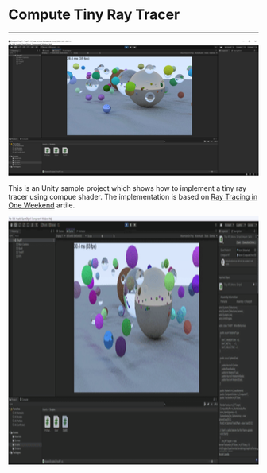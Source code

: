 # Compute Tiny Ray Tracer

---

![](Screenshot.jpg)


This is an Unity sample project which shows how to implement a tiny ray tracer using compue shader. The implementation is based on [Ray Tracing in One Weekend](https://raytracing.github.io/books/RayTracingInOneWeekend.html) artile.


<img src="./Screenshot.gif" height="500px" width="960px" >
 